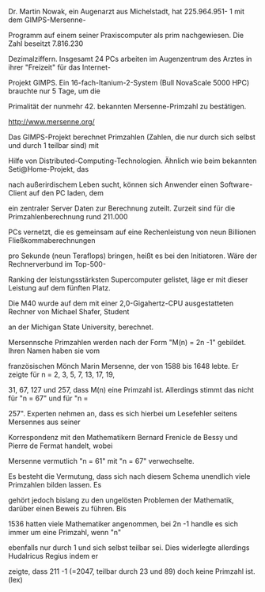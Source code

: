 Dr. Martin Nowak, ein Augenarzt aus Michelstadt, hat 225.964.951- 1 mit dem GIMPS-Mersenne-

Programm auf einem seiner Praxiscomputer als prim nachgewiesen. Die Zahl beseitzt 7.816.230

Dezimalziffern. Insgesamt 24 PCs arbeiten im Augenzentrum des Arztes in ihrer "Freizeit" für das Internet-

Projekt GIMPS. Ein 16-fach-Itanium-2-System (Bull NovaScale 5000 HPC) brauchte nur 5 Tage, um die

Primalität der nunmehr 42. bekannten Mersenne-Primzahl zu bestätigen.

http://www.mersenne.org/

Das GIMPS-Projekt berechnet Primzahlen (Zahlen, die nur durch sich selbst und durch 1 teilbar sind) mit

Hilfe von Distributed-Computing-Technologien. Ähnlich wie beim bekannten Seti@Home-Projekt, das

nach außerirdischem Leben sucht, können sich Anwender einen Software-Client auf den PC laden, dem

ein zentraler Server Daten zur Berechnung zuteilt. Zurzeit sind für die Primzahlenberechnung rund 211.000

PCs vernetzt, die es gemeinsam auf eine Rechenleistung von neun Billionen Fließkommaberechnungen

pro Sekunde (neun Teraflops) bringen, heißt es bei den Initiatoren. Wäre der Rechnerverbund im Top-500-

Ranking der leistungsstärksten Supercomputer gelistet, läge er mit dieser Leistung auf dem fünften Platz.

Die M40 wurde auf dem mit einer 2,0-Gigahertz-CPU ausgestatteten Rechner von Michael Shafer, Student

an der Michigan State University, berechnet.

Mersennsche Primzahlen werden nach der Form "M(n) = 2n -1" gebildet. Ihren Namen haben sie vom

französischen Mönch Marin Mersenne, der von 1588 bis 1648 lebte. Er zeigte für n = 2, 3, 5, 7, 13, 17, 19,

31, 67, 127 und 257, dass M(n) eine Primzahl ist. Allerdings stimmt das nicht für "n = 67" und für "n =

257". Experten nehmen an, dass es sich hierbei um Lesefehler seitens Mersennes aus seiner

Korrespondenz mit den Mathematikern Bernard Frenicle de Bessy und Pierre de Fermat handelt, wobei

Mersenne vermutlich "n = 61" mit "n = 67" verwechselte.

Es besteht die Vermutung, dass sich nach diesem Schema unendlich viele Primzahlen bilden lassen. Es

gehört jedoch bislang zu den ungelösten Problemen der Mathematik, darüber einen Beweis zu führen. Bis

1536 hatten viele Mathematiker angenommen, bei 2n -1 handle es sich immer um eine Primzahl, wenn "n"

ebenfalls nur durch 1 und sich selbst teilbar sei. Dies widerlegte allerdings Hudalricus Regius indem er

zeigte, dass 211 -1 (=2047, teilbar durch 23 und 89) doch keine Primzahl ist. (lex)